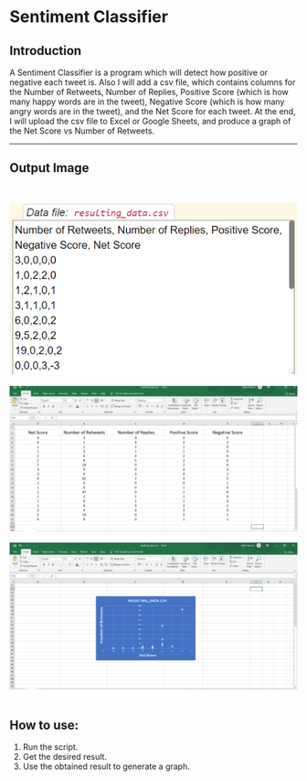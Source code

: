 # Sentiment Classifier



## Introduction

A Sentiment Classifier is a program which will detect how positive or negative each tweet is. Also I will add a csv file, which contains columns for the Number of Retweets, Number of Replies, Positive Score (which is how many happy words are in the tweet), Negative Score (which is how many angry words are in the tweet), and the Net Score for each tweet. At the end, I will upload the csv file to Excel or Google Sheets, and produce a graph of the Net Score vs Number of Retweets.

***

## Output Image
<br>

![](images/img1.PNG)
<br>
<br>
![](images/img2.PNG)
<br>
<br>
![](images/img3.PNG)
<br>
<br>
## How to use: 

1. Run the script.
1. Get the desired result.
1. Use the obtained result to generate a graph.